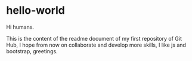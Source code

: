 # hello-world

Hi humans.

This is the content of the readme document of my first repository of Git Hub, I hope from now on collaborate and develop more skills, I like js and bootstrap, greetings.
